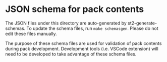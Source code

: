 # JSON schema for pack contents

The JSON files under this directory are auto-generated by st2-generate-schemas. To update the 
schema files, run `make schemasgen`. Please do not edit these files manually.

The purpose of these schema files are used for validation of pack contents during pack development.
Development tools (i.e. VSCode extension) will need to be developed to take advantage of these 
schema files.
